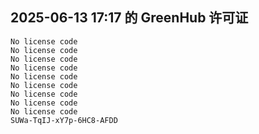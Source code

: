 ## 2025-06-13 17:17 的 GreenHub 许可证
```
No license code
No license code
No license code
No license code
No license code
No license code
No license code
No license code
No license code
SUWa-TqIJ-xY7p-6HC8-AFDD
```

